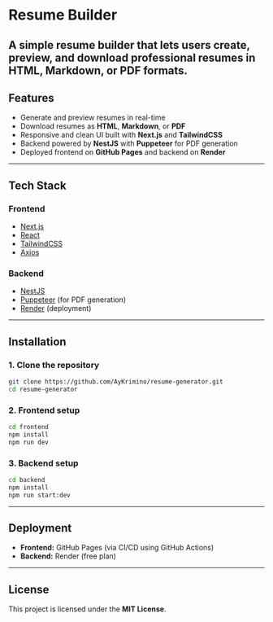 # Resume Builder

## A simple **resume builder** that lets users create, preview, and download professional resumes in **HTML**, **Markdown**, or **PDF** formats.

## Features

- Generate and preview resumes in real-time
- Download resumes as **HTML**, **Markdown**, or **PDF**
- Responsive and clean UI built with **Next.js** and **TailwindCSS**
- Backend powered by **NestJS** with **Puppeteer** for PDF generation
- Deployed frontend on **GitHub Pages** and backend on **Render**

---

## Tech Stack

### Frontend

- [Next.js](https://nextjs.org/)
- [React](https://react.dev/)
- [TailwindCSS](https://tailwindcss.com/)
- [Axios](https://axios-http.com/)

### Backend

- [NestJS](https://nestjs.com/)
- [Puppeteer](https://pptr.dev/) (for PDF generation)
- [Render](https://render.com/) (deployment)

---

## Installation

### 1. Clone the repository

```bash
git clone https://github.com/AyKrimino/resume-generator.git
cd resume-generator
```

### 2. Frontend setup

```bash
cd frontend
npm install
npm run dev
```

### 3. Backend setup

```bash
cd backend
npm install
npm run start:dev
```

---

## Deployment

- **Frontend:** GitHub Pages (via CI/CD using GitHub Actions)
- **Backend:** Render (free plan)

---

## License

This project is licensed under the **MIT License**.
